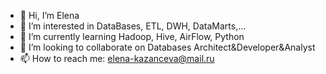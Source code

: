 - 👋 Hi, I’m Elena
- 👀 I’m interested in DataBases, ETL, DWH, DataMarts,...
- 🌱 I’m currently learning Hadoop, Hive, AirFlow, Python
- 💞️ I’m looking to collaborate on Databases Architect&Developer&Analyst
- 📫 How to reach me: elena-kazanceva@mail.ru

<!---
ElenaKaza/ElenaKaza is a ✨ special ✨ repository because its `README.md` (this file) appears on your GitHub profile.
You can click the Preview link to take a look at your changes.
--->
